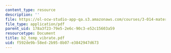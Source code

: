```yaml
---
content_type: resource
description: ''
file: https://ol-ocw-studio-app-qa.s3.amazonaws.com/courses/3-014-materials-laboratory-fall-2006/f592de9b58ed2b958b07e3842947d673_b2_temp_vibrate.pdf
file_type: application/pdf
parent_uid: 178a3f23-79e5-2e6c-90c3-e52c15603a59
resourcetype: Document
title: b2_temp_vibrate.pdf
uid: f592de9b-58ed-2b95-8b07-e3842947d673
---
```


